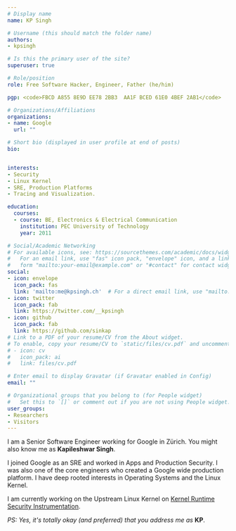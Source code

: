 ```yaml
---
# Display name
name: KP Singh

# Username (this should match the folder name)
authors:
- kpsingh

# Is this the primary user of the site?
superuser: true

# Role/position
role: Free Software Hacker, Engineer, Father (he/him)

pgp: <code>FBCD A855 8E9D EE78 2BB3  AA1F BCED 61E0 4BEF 2AB1</code>

# Organizations/Affiliations
organizations:
- name: Google
  url: ""

# Short bio (displayed in user profile at end of posts)
bio:


interests:
- Security
- Linux Kernel
- SRE, Production Platforms
- Tracing and Visualization.

education:
  courses:
  - course: BE, Electronics & Electrical Communication
    institution: PEC University of Technology
    year: 2011

# Social/Academic Networking
# For available icons, see: https://sourcethemes.com/academic/docs/widgets/#icons
#   For an email link, use "fas" icon pack, "envelope" icon, and a link in the
#   form "mailto:your-email@example.com" or "#contact" for contact widget.
social:
- icon: envelope
  icon_pack: fas
  link: 'mailto:me@kpsingh.ch'  # For a direct email link, use "mailto:test@example.org".
- icon: twitter
  icon_pack: fab
  link: https://twitter.com/__kpsingh
- icon: github
  icon_pack: fab
  link: https://github.com/sinkap
# Link to a PDF of your resume/CV from the About widget.
# To enable, copy your resume/CV to `static/files/cv.pdf` and uncomment the lines below.
# - icon: cv
#   icon_pack: ai
#   link: files/cv.pdf

# Enter email to display Gravatar (if Gravatar enabled in Config)
email: ""

# Organizational groups that you belong to (for People widget)
#   Set this to `[]` or comment out if you are not using People widget.
user_groups:
- Researchers
- Visitors
---
```


I am a Senior Software Engineer working for Google in Zürich. You might also know me as **Kapileshwar Singh**.

I joined Google as an SRE and  worked in Apps and Production Security. I was also one of the core engineers who created a Google wide production platform. I have deep rooted interests in Operating Systems and the Linux Kernel.

I am currently working on the Upstream Linux Kernel on [Kernel Runtime Security Instrumentation](https://lssna19.sched.com/event/RHai).

*PS: Yes, it's totally okay (and preferred) that you address me as* **KP**.
